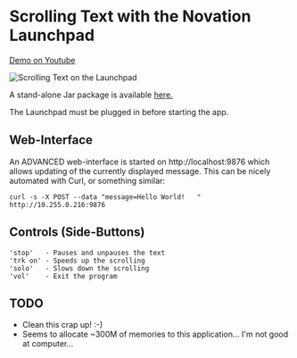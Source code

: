 # Scrolling Text with the Novation Launchpad

[Demo on Youtube](http://youtu.be/Zwbro6do84U)

<img src="https://raw.github.com/sordina/launchtext/master/images/launchtext.png" alt="Scrolling Text on the Launchpad" />

A stand-alone Jar package is available [here.](http://s3.amazonaws.com/sordina.binaries/launchtext-0.0.3-standalone.jar)

The Launchpad must be plugged in before starting the app.

## Web-Interface

An ADVANCED web-interface is started on http://localhost:9876 which allows
updating of the currently displayed message. This can be nicely automated with Curl,
or something similar:

    curl -s -X POST --data "message=Hello World!   " http://10.255.0.216:9876

## Controls (Side-Buttons)

    'stop'   - Pauses and unpauses the text
    'trk on' - Speeds up the scrolling
    'solo'   - Slows down the scrolling
    'vol'    - Exit the program

## TODO

* Clean this crap up! :-)
* Seems to allocate ~300M of memories to this application... I'm not good at computer...
